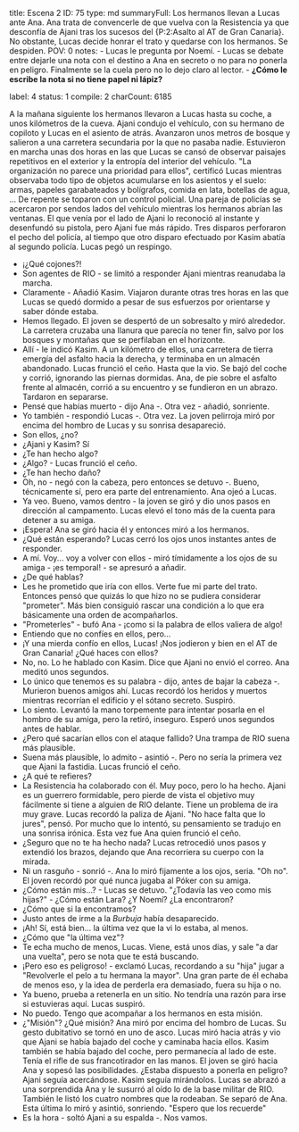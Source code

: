 title:          Escena 2
ID:             75
type:           md
summaryFull:    Los hermanos llevan a Lucas ante Ana. Ana trata de convencerle de que vuelva con la Resistencia ya que desconfía de Ajani tras los sucesos del {P:2:Asalto al AT de Gran Canaria}. No obstante, Lucas decide honrar el trato y quedarse con los hermanos. Se despiden.
POV:            0
notes:          - Lucas le pregunta por Noemí.
                - Lucas se debate entre dejarle una nota con el destino a Ana en secreto o no para no ponerla en peligro. Finalmente se la cuela pero no lo dejo claro al lector.
                - **¿Cómo le escribe la nota si no tiene papel ni lápiz?**
                
                
label:          4
status:         1
compile:        2
charCount:      6185


A la mañana siguiente los hermanos llevaron a Lucas hasta su coche, a unos kilómetros de la cueva.
Ajani condujo el vehículo, con su hermano de copiloto y Lucas en el asiento de atrás. Avanzaron unos metros de bosque y salieron a una carretera secundaria por la que no pasaba nadie.
Estuvieron en marcha unas dos horas en las que Lucas se cansó de observar paisajes repetitivos en el exterior y la entropía del interior del vehículo.
"La organización no parece una prioridad para ellos", certificó Lucas mientras observaba todo tipo de objetos acumularse en los asientos y el suelo: armas, papeles garabateados y bolígrafos, comida en lata, botellas de agua, ...
De repente se toparon con un control policial. Una pareja de policías se acercaron por sendos lados del vehículo mientras los hermanos abrían las ventanas.
El que venía por el lado de Ajani lo reconoció al instante y desenfundó su pistola, pero Ajani fue más rápido. Tres disparos perforaron el pecho del policía, al tiempo que otro disparo efectuado por Kasim abatía al segundo policía.
Lucas pegó un respingo.
- ¡¿Qué cojones?!
- Son agentes de RIO - se limitó a responder Ajani mientras reanudaba la marcha.
- Claramente - Añadió Kasim.
Viajaron durante otras tres horas en las que Lucas se quedó dormido a pesar de sus esfuerzos por orientarse y saber dónde estaba.
- Hemos llegado.
El joven se despertó de un sobresalto y miró alrededor. La carretera cruzaba una llanura que parecía no tener fin, salvo por los bosques y montañas que se perfilaban en el horizonte.
- Allí - le indicó Kasim.
A un kilómetro de ellos, una carretera de tierra emergía del asfalto hacia la derecha, y terminaba en un almacén abandonado.
Lucas frunció el ceño. Hasta que la vio.
Se bajó del coche y corrió, ignorando las piernas dormidas.
Ana, de pie sobre el asfalto frente al almacén, corrió a su encuentro y se fundieron en un abrazo. Tardaron en separarse.
- Pensé que habías muerto - dijo Ana -. Otra vez - añadió, sonriente.
- Yo también - respondió Lucas -. Otra vez.
La joven pelirroja miró por encima del hombro de Lucas y su sonrisa desapareció.
- Son ellos, ¿no?
- ¿Ajani y Kasim? Sí
- ¿Te han hecho algo?
- ¿Algo? - Lucas frunció el ceño.
- ¿Te han hecho daño?
- Oh, no - negó con la cabeza, pero entonces se detuvo -. Bueno, técnicamente sí, pero era parte del entrenamiento.
Ana ojeó a Lucas.
- Ya veo. Bueno, vamos dentro - la joven se giró y dio unos pasos en dirección al campamento.
Lucas elevó el tono más de la cuenta para detener a su amiga.
- ¡Espera!
Ana se giró hacia él y entonces miró a los hermanos.
- ¿Qué están esperando?
Lucas cerró los ojos unos instantes antes de responder.
- A mí. Voy... voy a volver con ellos - miró tímidamente a los ojos de su amiga - ¡es temporal! - se apresuró a añadir.
- ¿De qué hablas?
- Les he prometido que iría con ellos. Verte fue mi parte del trato.
Entonces pensó que quizás lo que hizo no se pudiera considerar "prometer". Más bien consiguió rascar una condición a lo que era básicamente una orden de acompañarlos.
- "Prometerles" - bufó Ana - ¡como si la palabra de ellos valiera de algo!
- Entiendo que no confíes en ellos, pero...
- ¡Y una mierda confío en ellos, Lucas! ¡Nos jodieron y bien en el AT de Gran Canaria! ¿Qué haces con ellos?
- No, no. Lo he hablado con Kasim. Dice que Ajani no envió el correo.
Ana meditó unos segundos.
- Lo único que tenemos es su palabra - dijo, antes de bajar la cabeza -. Murieron buenos amigos ahí.
Lucas recordó los heridos y muertos mientras recorrían el edificio y el sótano secreto.
Suspiró.
- Lo siento.
Levantó la mano torpemente para intentar posarla en el hombro de su amiga, pero la retiró, inseguro. Esperó unos segundos antes de hablar.
- ¿Pero qué sacarían ellos con el ataque fallido? Una trampa de RIO suena más plausible.
- Suena más plausible, lo admito - asintió -. Pero no sería la primera vez que Ajani la fastidia.
Lucas frunció el ceño.
- ¿A qué te refieres?
- La Resistencia ha colaborado con él. Muy poco, pero lo ha hecho. Ajani es un guerrero formidable, pero pierde de vista el objetivo muy fácilmente si tiene a alguien de RIO delante. Tiene un problema de ira muy grave.
Lucas recordó la paliza de Ajani. "No hace falta que lo jures", pensó.
Por mucho que lo intentó, su pensamiento se tradujo en una sonrisa irónica.
Esta vez fue Ana quien frunció el ceño.
- ¿Seguro que no te ha hecho nada?
Lucas retrocedió unos pasos y extendió los brazos, dejando que Ana recorriera su cuerpo con la mirada.
- Ni un rasguño - sonrió -.
Ana lo miró fijamente a los ojos, seria.
"Oh no". El joven recordó por qué nunca jugaba al Póker con su amiga.
- ¿Cómo están mis...? - Lucas se detuvo. "¿Todavía las veo como mis hijas?" - ¿Cómo están Lara? ¿Y Noemí? ¿La encontraron?
- ¿Cómo que si la encontramos?
- Justo antes de irme a la *Burbuja* había desaparecido.
- ¡Ah! Sí, está bien... la última vez que la vi lo estaba, al menos.
- ¿Cómo que "la última vez"?
- Te echa mucho de menos, Lucas. Viene, está unos días, y sale "a dar una vuelta", pero se nota que te está buscando.
- ¡Pero eso es peligroso! - exclamó Lucas, recordando a su "hija" jugar a "Revolverle el pelo a tu hermana la mayor". Una gran parte de él echaba de menos eso, y la idea de perderla era demasiado, fuera su hija o no.
- Ya bueno, prueba a retenerla en un sitio. No tendría una razón para irse si estuvieras aquí.
Lucas suspiró.
- No puedo. Tengo que acompañar a los hermanos en esta misión.
- ¿"Misión"? ¿Qué misión?
Ana miró por encima del hombro de Lucas. Su gesto dubitativo se tornó en uno de asco.
Lucas miró hacia atrás y vio que Ajani se había bajado del coche y caminaba hacia ellos. Kasim también se había bajado del coche, pero permanecía al lado de este.
Tenía el rifle de sus francotirador en las manos.
El joven se giró hacia Ana y sopesó las posibilidades. ¿Estaba dispuesto a ponerla en peligro?
Ajani seguía acercándose. Kasim seguía mirándolos.
Lucas se abrazó a una sorprendida Ana y le susurró al oído lo de la base militar de RIO. También le listó los cuatro nombres que la rodeaban.
Se separó de Ana. Esta última lo miró y asintió, sonriendo.
"Espero que los recuerde"
- Es la hora - soltó Ajani a su espalda -. Nos vamos.

